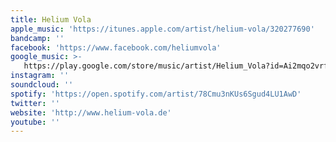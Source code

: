 ```yaml
---
title: Helium Vola
apple_music: 'https://itunes.apple.com/artist/helium-vola/320277690'
bandcamp: ''
facebook: 'https://www.facebook.com/heliumvola'
google_music: >-
   https://play.google.com/store/music/artist/Helium_Vola?id=Ai2mqo2vrfianf6obdps4sznpf4
instagram: ''
soundcloud: ''
spotify: 'https://open.spotify.com/artist/78Cmu3nKUs6Sgud4LU1AwD'
twitter: ''
website: 'http://www.helium-vola.de'
youtube: ''
---
```


